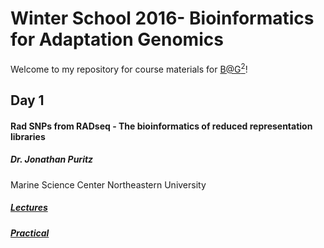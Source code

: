# Winter School 2016- Bioinformatics for Adaptation Genomics

Welcome to my repository for course materials for [B@G<sup>2</sup>](http://www.adaptation.ethz.ch/education/winter-school-2016.html)!

## Day 1

#### Rad SNPs from RADseq - The bioinformatics of reduced representation libraries
##### Dr. Jonathan Puritz 
Marine Science Center
Northeastern University


#####	[Lectures](/Lectures)
#####	[Practical](/Exercises)

